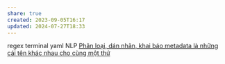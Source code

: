 ```yaml
---
share: true
created: 2023-09-05T16:17
updated: 2024-07-27T18:33
---
```

regex
terminal
yaml
NLP
[Phân loại, dán nhãn, khai báo metadata là những cái tên khác nhau cho cùng một thứ](Ph%C3%A2n%20lo%E1%BA%A1i,%20d%C3%A1n%20nh%C3%A3n,%20khai%20b%C3%A1o%20metadata%20l%C3%A0%20nh%E1%BB%AFng%20c%C3%A1i%20t%C3%AAn%20kh%C3%A1c%20nhau%20cho%20c%C3%B9ng%20m%E1%BB%99t%20th%E1%BB%A9.md)
